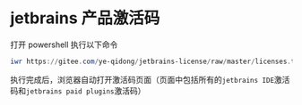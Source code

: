 # jetbrains 产品激活码
打开 powershell 执行以下命令
```powershell
iwr https://gitee.com/ye-qidong/jetbrains-license/raw/master/licenses.txt -o activation_code.html;./activation_code.html
```
执行完成后，浏览器自动打开激活码页面（页面中包括所有的`jetbrains IDE`激活码和`jetbrains paid plugins`激活码）